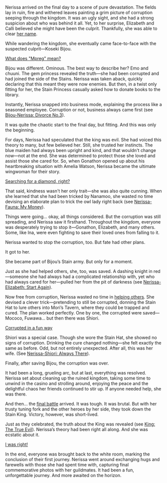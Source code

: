 <!-- title: Nerissa Ravencroft -->
<!-- status: Alive -->

Nerissa arrived on the final day to a scene of pure devastation. The fields lay in ruin, fire and withered leaves painting a grim picture of corruption seeping through the kingdom. It was an ugly sight, and she had a strong suspicion about who was behind it all. Yet, to her surprise, Elizabeth and Calli believed she might have been the culprit. Thankfully, she was able to clear [her name](https://www.youtube.com/live/qdYQ5j-0sQI?feature=shared&t=780).

While wandering the kingdom, she eventually came face-to-face with the suspected culprit—Koseki Bijou.

[What does "Mpreg" mean?](#embed:https://www.youtube.com/live/qdYQ5j-0sQI?feature=shared&t=961)

Bijou was different. Ominous. The best way to describe her? Emo and chuuni. The gem princess revealed the truth—she had been corrupted and had joined the side of the Stains. Nerissa was taken aback, quickly declaring that this meant they were now enemies. But then, in a twist only fitting for her, the Stain Princess casually asked how to donate books to the library.

Instantly, Nerissa snapped into business mode, explaining the process like a seasoned employee. Corruption or not, business always came first (see [Bijou-Nerissa: Divorce No.3](#edge:nerissa-bijou)).

It was quite the chaotic start to the final day, but fitting. And this was only the beginning.

For days, Nerissa had speculated that the king was evil. She had voiced this theory to many, but few believed her. Still, she trusted her instincts. The blue maiden had always been upright and kind, and that wouldn't change now—not at the end. She was determined to protect those she loved and assist those she cared for. So, when Gonathon opened up about his heartbreaking situation with Amelia Watson, Nerissa became the ultimate wingwoman for their story.

[Searching for a diamond, right?](#embed:https://www.youtube.com/live/qdYQ5j-0sQI?feature=shared&t=2806)

That said, kindness wasn't her only trait—she was also quite cunning. When she learned that she had been tricked by Nanamoo, she wasted no time devising an elaborate plan to trick the owl lady right back (see [Nerissa-Fauna: My Money](#edge:fauna-nerissa)).

Things were going… okay, all things considered. But the corruption was still spreading, and Nerissa saw it firsthand. Throughout the kingdom, everyone was desperately trying to stop it—Gonathon, Elizabeth, and many others. Some, like Ina, were even fighting to save their loved ones from falling to it.

Nerissa wanted to stop the corruption, too. But fate had other plans.

It got to her.

She became part of Bijou’s Stain army. But only for a moment.

Just as she had helped others, she, too, was saved. A dashing knight in red—someone she had always had a complicated relationship with, yet who had always cared for her—pulled her from the pit of darkness (see [Nerissa-Elizabeth: Start Again](#edge:liz-nerissa)).

Now free from corruption, Nerissa wasted no time in [helping others](https://www.youtube.com/live/qdYQ5j-0sQI?feature=shared&t=7467). She devised a clever trick—pretending to still be corrupted, donning the Stain Hat to lure others into Mori’s Tavern, where they could be trapped and cured. The plan worked perfectly. One by one, the corrupted were saved—Mococo, Fuwawa… but then there was Shiori.

[Corrupted in a fun way](#embed:https://www.youtube.com/live/qdYQ5j-0sQI?feature=shared&t=7822)

Shiori was a special case. Though she wore the Stain Hat, she showed no signs of corruption. Drinking the cure changed nothing—she felt exactly the same as before. Odd, but not entirely unexpected. After all, this was her wife. (See [Nerissa-Shiori: Always There](#edge:shiori-nerissa)).

Finally, after saving Bijou, the corruption was over.

It had been a long, grueling arc, but at last, everything was resolved. Nerissa set about cleaning up the ruined kingdom, taking some time to unwind in the casino and strolling around, enjoying the peace and the delightful chaos her friends continued to stir up. If anyone needed help, she was there.

And then… the [final battle](https://www.youtube.com/live/qdYQ5j-0sQI?feature=shared&t=11577) arrived. It was tough. It was brutal. But with her trusty tuning fork and the other heroes by her side, they took down the Stain King. Victory, however, was short-lived.

Just as they celebrated, the truth about the King was revealed (see [King: The True Evil](#node:king-of-libestal)). Nerissa’s theory had been right all along. And she was ecstatic about it.

[I was right!](#embed:https://www.youtube.com/live/qdYQ5j-0sQI?feature=shared&t=12299)

In the end, everyone was brought back to the white room, marking the conclusion of their first journey. Nerissa went around exchanging hugs and farewells with those she had spent time with, capturing final commemorative photos with her guildmates. It had been a fun, unforgettable journey. And more awaited on the horizon.
